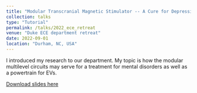 ```yaml
---
title: "Modular Transcranial Magnetic Stimulator -- A Cure for Depression May Just Hide Inside Your Tesla"
collection: talks
type: "Tutorial"
permalink: /talks/2022_ece_retreat
venue: "Duke ECE department retreat"
date: 2022-09-01
location: "Durham, NC, USA"
---
```


I introduced my research to our department. My topic is how the modular multilevel circuits may serve for a treatment for mental disorders as well as a powertrain for EVs. 

[Download slides here](http://jinshui.me/files/slides_2022_ece_retreat.pdf)
